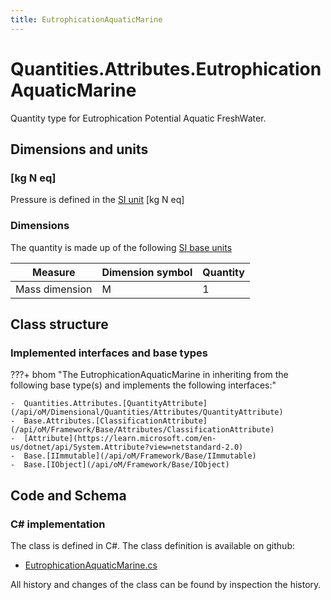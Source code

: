 ```yaml
---
title: EutrophicationAquaticMarine
---
```


# Quantities.Attributes.EutrophicationAquaticMarine

Quantity type for Eutrophication Potential Aquatic FreshWater.

## Dimensions and units

### [kg N eq]

Pressure is defined in the [SI unit](https://bhom.xyz/documentation/BHoM_oM/BHoM-Units-conventions/) [kg N eq]

### Dimensions

The quantity is made up of the following [SI base units](https://en.wikipedia.org/wiki/SI_base_unit)

| Measure        | Dimension symbol | Quantity |
|------------------|--------|----------|
| Mass dimension |  M  |1  |


## Class structure

### Implemented interfaces and base types

???+ bhom "The EutrophicationAquaticMarine in inheriting from the following base type(s) and implements the following interfaces:"

    -  Quantities.Attributes.[QuantityAttribute](/api/oM/Dimensional/Quantities/Attributes/QuantityAttribute)
    -  Base.Attributes.[ClassificationAttribute](/api/oM/Framework/Base/Attributes/ClassificationAttribute)
    -  [Attribute](https://learn.microsoft.com/en-us/dotnet/api/System.Attribute?view=netstandard-2.0)
    -  Base.[IImmutable](/api/oM/Framework/Base/IImmutable)
    -  Base.[IObject](/api/oM/Framework/Base/IObject)




## Code and Schema

### C# implementation

The class is defined in C#. The class definition is available on github:

- [EutrophicationAquaticMarine.cs](https://github.com/BHoM/BHoM/blob/develop/Quantities_oM/Attributes\EutrophicationAquaticMarine.cs)

All history and changes of the class can be found by inspection the history.
